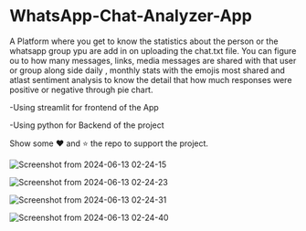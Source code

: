# WhatsApp-Chat-Analyzer-App
A Platform where you get to know the statistics about the person or the whatsapp group ypu are add in on uploading the chat.txt file. You can figure ou to how many messages, links, media messages are shared with that user or group along side daily , monthly stats with the emojis most shared and atlast sentiment analysis to know the detail that how much responses were positive or negative through pie chart.


-Using streamlit for frontend of the App

-Using python for Backend of the project


Show some ❤️ and ⭐ the repo to support the project.

![Screenshot from 2024-06-13 02-24-15](https://github.com/Mohammad-Moiz/WhatsApp-Chat-Analyzer-App/assets/127727314/11fb4a0a-a069-4856-8ea9-fe0195bf2e20)




![Screenshot from 2024-06-13 02-24-23](https://github.com/Mohammad-Moiz/WhatsApp-Chat-Analyzer-App/assets/127727314/8b76b32a-f083-4139-a26a-5d0fb31370de)





![Screenshot from 2024-06-13 02-24-31](https://github.com/Mohammad-Moiz/WhatsApp-Chat-Analyzer-App/assets/127727314/0bd95218-e5d1-448d-8499-a662973c7ba5)






![Screenshot from 2024-06-13 02-24-40](https://github.com/Mohammad-Moiz/WhatsApp-Chat-Analyzer-App/assets/127727314/d37d0120-1c97-4bca-9e88-ad96330e7cb1)



